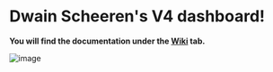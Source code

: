 # Dwain Scheeren's V4 dashboard!

**You will find the documentation under the [Wiki](https://github.com/JourMic/DDV4DOC/wiki) tab.**

![image](https://github.com/user-attachments/assets/094fc66b-7636-45ac-bf31-c24eb3145374)


